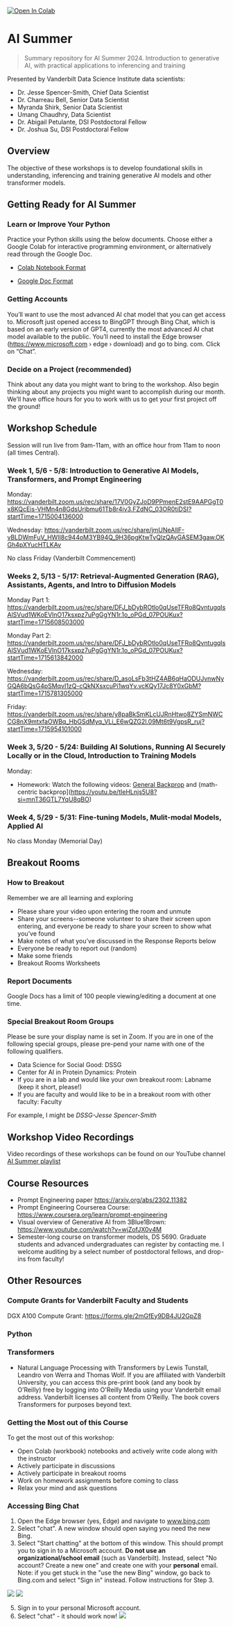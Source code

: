 [![Open In Colab](https://colab.research.google.com/assets/colab-badge.svg)](https://colab.research.google.com/github/vanderbilt-data-science/ai_summer)

# AI Summer
> Summary repository for AI Summer 2024. Introduction to generative AI, with practical applications to inferencing and training

Presented by Vanderbilt Data Science Institute data scientists:
* Dr. Jesse Spencer-Smith, Chief Data Scientist
* Dr. Charreau Bell, Senior Data Scientist
* Myranda Shirk, Senior Data Scientist
* Umang Chaudhry, Data Scientist
* Dr. Abigail Petulante, DSI Postdoctoral Fellow
* Dr. Joshua Su, DSI Postdoctoral Fellow

## Overview
The objective of these workshops is to develop foundational skills in understanding, inferencing and training generative AI models and other transformer models.  

## Getting Ready for AI Summer

### Learn or Improve Your Python

Practice your Python skills using the below documents. Choose either a Google Colab for interactive programming environment, or alternatively read through the Google Doc.

- [Colab Notebook Format](https://colab.research.google.com/drive/1PRpyEJQyQc-h3mdKuY2awCEhsHcP8AZ0?usp=sharing)

- [Google Doc Format](https://docs.google.com/document/d/1CUjOkKSZ-YY4R_562IoOQxTZvDZ2MGn-w_lURC8acBo/edit?usp=sharing)

### Getting Accounts

You’ll want to use the most advanced AI chat model that you can get access to. Microsoft just opened access to BingGPT through Bing Chat, which is based on an early version of GPT4, currently the most advanced AI chat model available to the public. You’ll need to install the Edge browser (https://www.microsoft.com › edge › download) and go to bing. com. Click on “Chat”.


### Decide on a Project (recommended)

Think about any data you might want to bring to the workshop. Also begin thinking about any projects you might want to accomplish during our month. We’ll have office hours for you to work with us to get your first project off the ground!

## Workshop Schedule

Session will run live from 9am-11am, with an office hour from 11am to noon (all times Central). 

### Week 1, 5/6 - 5/8: Introduction to Generative AI Models, Transformers, and Prompt Engineering

Monday: https://vanderbilt.zoom.us/rec/share/17V0GyZJoD9PPmenE2stE9AAPGgT0x8KQcEis-VHMn4n8GdsUrjbmu61Tb8r4iv3.FZdNC_03OR0tiDSI?startTime=1715004136000 

Wednesday: https://vanderbilt.zoom.us/rec/share/jmUNeAlIF-vBLDWmFuV_HWlI8c944oM3YB94Q_9H36pgKtwTvQlzQAyGASEM3gaw.OKGh4pXYucHTLKAv

No class Friday (Vanderbilt Commencement)

### Weeks 2, 5/13 - 5/17: Retrieval-Augmented Generation (RAG), Assistants, Agents, and Intro to Diffusion Models

Monday Part 1: https://vanderbilt.zoom.us/rec/share/DFJ_bDybROtlo0qUseTFRo8QvntugqIsAlSVud1WKoEVlnO17ksxpz7uPgGgYN1r.1o_oPGd_07POUKux?startTime=1715608503000

Monday Part 2: https://vanderbilt.zoom.us/rec/share/DFJ_bDybROtlo0qUseTFRo8QvntugqIsAlSVud1WKoEVlnO17ksxpz7uPgGgYN1r.1o_oPGd_07POUKux?startTime=1715613842000 

Wednesday: https://vanderbilt.zoom.us/rec/share/D_asoLsFb3tHZ4AB6qHaODUJvnwNyGQA6bQsG4pSMqvI1zQ-cQkNXsxcuPi1wqYv.vcKQy17Jc8Y0xGbM?startTime=1715781305000 

Friday: https://vanderbilt.zoom.us/rec/share/y8paBkSmKLcUJRnHtwo8ZYSmNWCCG8nX9mtxfaOWBq_HbGSdMyq_VLi_E6wQZG2l.09Mt6t9VgpsR_ruj?startTime=1715954101000 

### Week 3, 5/20 - 5/24: Building AI Solutions, Running AI Securely Locally or in the Cloud, Introduction to Training Models

Monday:
- Homework: Watch the following videos: [General Backprop](https://youtu.be/Ilg3gGewQ5U?si=kyrsyNj-DghEWnxU) and
(math-centric backprop](https://youtu.be/tIeHLnjs5U8?si=mnT36GTL7YqU8qBO)

### Week 4, 5/29 - 5/31: Fine-tuning Models, Mulit-modal Models, Applied AI

No class Monday (Memorial Day)

## Breakout Rooms

### How to Breakout

Remember we are all learning and exploring
- Please share your video upon entering the room and unmute
- Share your screens--someone volunteer to share their screen upon entering, and everyone be ready to share your screen to show what you’ve found
- Make notes of what you’ve discussed in the Response Reports below
- Everyone be ready to report out (random)
- Make some friends
- Breakout Rooms Worksheets

### Report Documents
Google Docs has a limit of 100 people viewing/editing a document at one time. 


### Special Breakout Room Groups

Please be sure your display name is set in Zoom. If you are in one of the following special groups, please pre-pend your name with one of the following qualifiers. 
- Data Science for Social Good: DSSG
- Center for AI in Protein Dynamics: Protein
- If you are in a lab and would like your own breakout room: Labname (keep it short, please!)
- If you are faculty and would like to be in a breakout room with other faculty: Faculty

For example, I might be *DSSG-Jesse Spencer-Smith*


## Workshop Video Recordings
Video recordings of these workshops can be found on our YouTube channel [AI Summer playlist](https://nam04.safelinks.protection.outlook.com/?url=https%3A%2F%2Fwww.youtube.com%2Fplaylist%3Flist%3DPL6KxUvysa-7yV8T4qcoLaDH3ZzUFwYx8u&data=05%7C01%7Cjesse.spencer-smith%40vanderbilt.edu%7C05c7b9c0dbf942c3186408db558cf221%7Cba5a7f39e3be4ab3b45067fa80faecad%7C0%7C0%7C638197836249753010%7CUnknown%7CTWFpbGZsb3d8eyJWIjoiMC4wLjAwMDAiLCJQIjoiV2luMzIiLCJBTiI6Ik1haWwiLCJXVCI6Mn0%3D%7C3000%7C%7C%7C&sdata=u5Q84sUPC7K1VOB9hyspSqduBhHBd8SvGXIXlNkjACM%3D&reserved=0)

## Course Resources

- Prompt Engineering paper https://arxiv.org/abs/2302.11382
- Prompt Engineering Courserea Course: https://www.coursera.org/learn/prompt-engineering
- Visual overview of Generative AI from 3Blue1Brown: https://www.youtube.com/watch?v=wjZofJX0v4M 
- Semester-long course on transformer models, DS 5690. Graduate students and advanced undergraduates can register by contacting me. I welcome auditing by a select number of postdoctoral fellows, and drop-ins from faculty! 





## Other Resources

### Compute Grants for Vanderbilt Faculty and Students

DGX A100 Compute Grant: https://forms.gle/2mGfEy9DB4JU2GpZ8

### Python

### Transformers
-  Natural Language Processing with Transformers by Lewis Tunstall, Leandro von Werra and Thomas Wolf. If you are affiliated with Vanderbilt University, you can access this pre-print book (and any book by O’Reilly) free by logging into O'Reilly Media using your Vanderbilt email address. Vanderbilt licenses all content from O’Reilly. The book covers Transformers for purposes beyond text. 



### Getting the Most out of this Course
To get the most out of this workshop:
* Open Colab (workbook) notebooks and actively write code along with the instructor
* Actively participate in discussions
* Actively participate in breakout rooms
* Work on homework assignments before coming to class
* Relax your mind and ask questions

### Accessing Bing Chat
1. Open the Edge browser (yes, Edge) and navigate to www.bing.com
2. Select "chat". A new window should open saying you need the new Bing.
3. Select "Start chatting" at the bottom of this window. This should prompt you to sign in to a Microsoft account. **Do not use an organizational/school email** (such as Vanderbilt). Instead, select "No account? Create a new one" and create one with your **personal** email. 
  Note: if you get stuck in the "use the new Bing" window, go back to Bing.com and select "Sign in" instead. Follow instructions for Step 3.
  
  ![](https://github.com/vanderbilt-data-science/ai_summer/blob/main/img/Bing-chat.png)
  ![](https://github.com/vanderbilt-data-science/ai_summer/blob/main/img/bing-1.png)

5. Sign in to your personal Microsoft account.
6. Select "chat" - it should work now!
  ![](https://github.com/vanderbilt-data-science/ai_summer/blob/main/img/bing-2.png)
